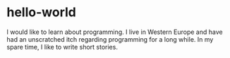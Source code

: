 # hello-world
I would like to learn about programming.
I live in Western Europe and have had an unscratched itch regarding programming for a long while. 
In my spare time, I like to write short stories.
